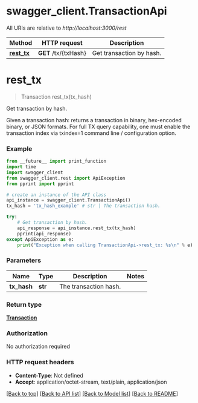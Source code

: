 # swagger_client.TransactionApi

All URIs are relative to *http://localhost:3000/rest*

Method | HTTP request | Description
------------- | ------------- | -------------
[**rest_tx**](TransactionApi.md#rest_tx) | **GET** /tx/{txHash} | Get transaction by hash.


# **rest_tx**
> Transaction rest_tx(tx_hash)

Get transaction by hash.

Given a transaction hash: returns a transaction in binary, hex-encoded binary, or JSON formats. For full TX query capability, one must enable the transaction index via txindex=1 command line / configuration option.

### Example
```python
from __future__ import print_function
import time
import swagger_client
from swagger_client.rest import ApiException
from pprint import pprint

# create an instance of the API class
api_instance = swagger_client.TransactionApi()
tx_hash = 'tx_hash_example' # str | The transaction hash.

try:
    # Get transaction by hash.
    api_response = api_instance.rest_tx(tx_hash)
    pprint(api_response)
except ApiException as e:
    print("Exception when calling TransactionApi->rest_tx: %s\n" % e)
```

### Parameters

Name | Type | Description  | Notes
------------- | ------------- | ------------- | -------------
 **tx_hash** | **str**| The transaction hash. | 

### Return type

[**Transaction**](Transaction.md)

### Authorization

No authorization required

### HTTP request headers

 - **Content-Type**: Not defined
 - **Accept**: application/octet-stream, text/plain, application/json

[[Back to top]](#) [[Back to API list]](../README.md#documentation-for-api-endpoints) [[Back to Model list]](../README.md#documentation-for-models) [[Back to README]](../README.md)

